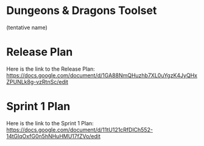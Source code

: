 # Dungeons & Dragons Toolset
(tentative name)

# Release Plan
Here is the link to the Release Plan:
https://docs.google.com/document/d/1GA88NmQHuzhb7XL0uYgzK4JyQHxZPUNLk8g-vzRtnSc/edit

# Sprint 1 Plan
Here is the link to the Sprint 1 Plan:
https://docs.google.com/document/d/11tU121cRfDlCh552-14tGlqOxfG0n5hNHuHMU17fZVo/edit





